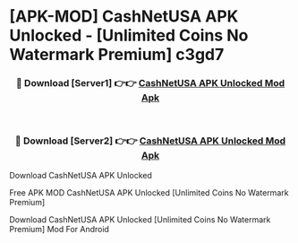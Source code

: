 # [APK-MOD] CashNetUSA APK Unlocked - [Unlimited Coins No Watermark Premium] c3gd7



<div align="center">
<h3>🔴 Download [Server1] 👉👉 <a href="https://momento.my/?title=CashNetUSA_APK_Unlocked">CashNetUSA APK Unlocked Mod Apk</a></h3><br>

<h3>🔴 Download [Server2] 👉👉 <a href="https://momento.my/?title=CashNetUSA_APK_Unlocked">CashNetUSA APK Unlocked Mod Apk</a></h3>
</div>



Download CashNetUSA APK Unlocked 

Free APK MOD CashNetUSA APK Unlocked [Unlimited Coins No Watermark Premium]

Download CashNetUSA APK Unlocked [Unlimited Coins No Watermark Premium] Mod For Android
